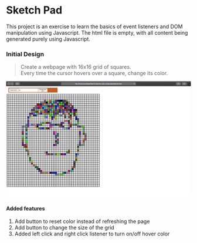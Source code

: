 # Sketch Pad

This project is an exercise to learn the basics of event listeners and DOM manipulation using Javascript.
The html file is empty, with all content being generated purely using Javascript. 

### Initial Design
> Create a webpage with 16x16 grid of squares.  
> Every time the cursor hovers over a square, change its color.

![Face Sketch](/screenshot/face-sketch.png)

#### Added features
1. Add button to reset color instead of refreshing the page
2. Add button to change the size of the grid
3. Added left click and right click listener to turn on/off hover color

